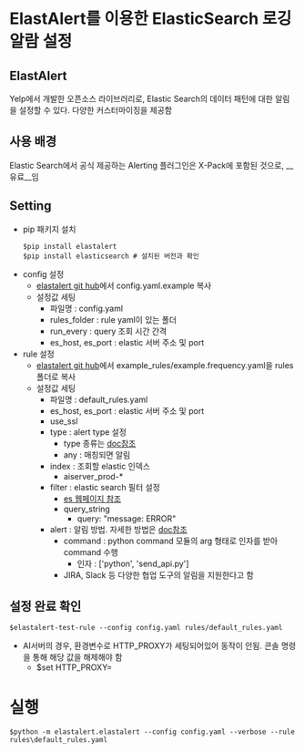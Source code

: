 # ElastAlert를 이용한 ElasticSearch 로깅 알람 설정

## ElastAlert
Yelp에서 개발한 오픈소스 라이브러리로, Elastic Search의 데이터 패턴에 대한 알림을 설정할 수 있다. 다양한 커스터마이징을 제공함

## 사용 배경 
Elastic Search에서 공식 제공하는 Alerting 플러그인은 X-Pack에 포함된 것으로, __유료__임

## Setting
- pip 패키지 설치
	```
	$pip install elastalert
	$pip install elasticsearch # 설치된 버전과 확인

	```
- config 설정
	- [elastalert git hub](https://github.com/Yelp/elastalert])에서 config.yaml.example 복사
	- 설정값 세팅
		- 파일명 : config.yaml
		- rules_folder : rule yaml이 있는 폴더
		- run_every : query 조회 시간 간격
		- es_host, es_port : elastic 서버 주소 및 port
- rule 설정
	- [elastalert git hub](https://github.com/Yelp/elastalert])에서 example_rules/example.frequency.yaml을 rules폴더로 복사
	- 설정값 세팅
		- 파일명 : default_rules.yaml
		- es_host, es_port : elastic 서버 주소 및 port
		- use_ssl
		- type : alert type 설정
			- type 종류는 [doc참조](https://elastalert.readthedocs.io/en/latest/ruletypes.html#rule-types)
			- any : 매칭되면 알림
		- index : 조회할 elastic 인덱스
			- aiserver_prod-*
		- filter : elastic search 필터 설정
			- [es 웹페이지 참조](https://www.elastic.co/guide/en/elasticsearch/reference/current/query-dsl.html)
			- query_string
				- query: "message: ERROR"
		- alert : 알림 방법. 자세한 방법은 [doc참조](https://elastalert.readthedocs.io/en/latest/ruletypes.html#alerts)
			- command : python command 모듈의 arg 형태로 인자를 받아 command 수행
				- 인자 : \['python', 'send_api.py'\]
			- JIRA, Slack 등 다양한 협업 도구의 알림을 지원한다고 함

## 설정 완료 확인
```
$elastalert-test-rule --config config.yaml rules/default_rules.yaml
```
- AI서버의 경우, 환경변수로 HTTP_PROXY가 세팅되어있어 동작이 안됨. 콘솔 명령을 통해 해당 값을 해제해야 함
	- $set HTTP_PROXY=

# 실행 
```
$python -m elastalert.elastalert --config config.yaml --verbose --rule rules\default_rules.yaml
```
